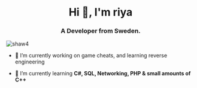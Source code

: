 <h1 align="center">Hi 👋, I'm riya</h1>
<h3 align="center">A Developer from Sweden.</h3>

<p align="left"> <img src="https://komarev.com/ghpvc/?username=shaw4&label=Profile%20views&color=0e75b6&style=flat" alt="shaw4" /> </p>

- 🔭 I’m currently working on game cheats, and learning reverse engineering

- 🌱 I’m currently learning **C#, SQL, Networking, PHP & small amounts of C++**
